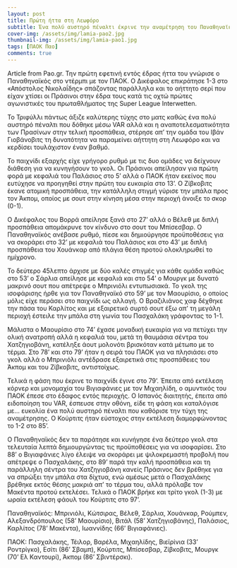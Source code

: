 ```yaml
---
layout: post
title: Πρώτη ήττα στη Λεωφόρο
subtitle: Ένα πολύ αυστηρό πέναλτι έκρινε την αναμέτρηση του Παναθηναϊκού με τον ΠΑΟΚ
cover-img: /assets/img/lamia-pao2.jpg
thumbnail-img: /assets/img/lamia-pao1.jpg
tags: [ΠΑΟΚ Παο]
comments: true
---
```

Article from Pao.gr.
Την πρώτη εφετινή εντός έδρας ήττα του γνώρισε ο Παναθηναϊκός στο ντέρμπι με τον ΠΑΟΚ. Ο Δικέφαλος επικράτησε 1-3 στο «Απόστολος Νικολαΐδης» σπάζοντας παράλληλα και το αήττητο σερί που είχαν χτίσει οι Πράσινοι στην έδρα τους κατά τις οχτώ πρώτες αγωνιστικές του πρωταθλήματος της Super League Interwetten.

Το Τριφύλλι πάντως άξιζε καλύτερης τύχης στο ματς καθώς ένα πολύ αυστηρό πέναλτι που δόθηκε μέσω VAR αλλά και η αναποτελεσματικότητα των Πρασίνων στην τελική προσπάθεια, στέρησε απ’ την ομάδα του Ιβάν Γιοβάνοβιτς τη δυνατότητα να παραμείνει αήττητη στη Λεωφόρο και να κερδίσει τουλάχιστον έναν βαθμό.

Το παιχνίδι εξαρχής είχε γρήγορο ρυθμό με τις δυο ομάδες να δείχνουν διάθεση για να κυνηγήσουν το γκολ. Οι Πράσινοι απείλησαν για πρώτη φορά με κεφαλιά του Παλάσιος στο 5’ αλλά ο ΠΑΟΚ ήταν εκείνος που ευτύχησε να προηγηθεί στην πρώτη του ευκαιρία στο 13’. Ο Ζίβκοβιτς έκανε ατομική προσπάθεια, την κατάλληλη στιγμή γύρισε την μπάλα προς τον Άκπομ, οποίος με σουτ στην κίνηση μέσα στην περιοχή άνοιξε το σκορ (0-1).

Ο Δικέφαλος του Βορρά απείλησε ξανά στο 27’ αλλά ο Βέλεθ με διπλή προσπάθεια απομάκρυνε τον κίνδυνο στο σουτ του Μπίσεσβαρ. Ο Παναθηναϊκός ανέβασε ρυθμό, πίεσε και δημιούργησε προϋποθέσεις για να σκοράρει στο 32’ με κεφαλιά του Παλάσιος και στο 43’ με διπλή προσπάθεια του Χουάνκαρ από πλάγια θέση προτού ολοκληρωθεί το ημίχρονο.

Το δεύτερο 45λεπτο άρχισε με δύο καλές στιγμές για κάθε ομάδα καθώς στο 53’ ο Σάρλια απείλησε με κεφαλιά και στο 54’ ο Μουργκ με δυνατό μακρινό σουτ που απέτρεψε ο Μπρινιόλι εντυπωσιακά. Το γκολ της ισοφάρισης ήρθε για τον Παναθηναϊκό στο 59’ με τον Μαουρίσιο, ο οποίος μόλις είχε περάσει στο παιχνίδι ως αλλαγή. Ο Βραζιλιάνος χαφ δέχθηκε την πάσα του Καρλίτος και με εξαιρετικό συρτό σουτ έξω απ’ τη μεγάλη περιοχή έστειλε την μπάλα στη γωνία του Πασχαλάκη γράφοντας το 1-1.

Μάλιστα ο Μαουρίσιο στο 74’ έχασε μοναδική ευκαιρία για να πετύχει την ολική ανατροπή αλλά η κεφαλιά του, μετά τη θαυμάσια σέντρα του Χατζηγιοβάνη, κατέληξε άουτ μολονότι βρισκόταν κατά μέτωπο με το τέρμα. Στο 78’ και στο 79’ ήταν η σειρά του ΠΑΟΚ για να πλησιάσει στο γκολ αλλά ο Μπρινιόλι αντέδρασε εξαιρετικά στις προσπάθειες του Άκπομ και του Ζίβκοβιτς, αντιστοίχως.

Τελικά η φάση που έκρινε το παιχνίδι έγινε στο 79’. Έπειτα από εκτέλεση κόρνερ και μονομαχία του Βιγιαφάνιες με τον Μιχαηλίδη, ο αμυντικός του ΠΑΟΚ έπεσε στο έδαφος εντός περιοχής. Ο Ισπανός διαιτητής, έπειτα από ειδοποίηση του VAR, έσπευσε στην οθόνη, είδε τη φάση και καταλόγισε με… ευκολία ένα πολύ αυστηρό πέναλτι που καθόρισε την τύχη της αναμέτρησης. Ο Κούρτιτς ήταν εύστοχος στην εκτέλεση διαμορφώνοντας το 1-2 στο 85’.

Ο Παναθηναϊκός δεν τα παράτησε και κυνήγησε ένα δεύτερο γκολ στα τελευταία λεπτά δημιουργώντας τις προϋποθέσεις για να ισοφαρίσει. Στο 88’ ο Βιγιαφάνιες λίγο έλειψε να σκοράρει με ψιλοκρεμαστή προβολή που απέτρεψε ο Πασχαλάκης, στο 89’ παρά την καλή προσπάθεια και τη παράλληλη σέντρα του Χατζηγιοβάνη κανείς Πράσινος δεν βρέθηκε για να σπρώξει την μπάλα στα δίχτυα, ενώ αμέσως μετά ο Πασχαλάκης βρέθηκε εκτός θέσης μακριά απ’ το τέρμα του, αλλά πρόλαβε τον Μακέντα προτού εκτελέσει. Τελικά ο ΠΑΟΚ βρήκε και τρίτο γκολ (1-3) με ωραία εκτέλεση φάουλ του Κούρτιτς στο 97’.

Παναθηναϊκός: Μπρινιόλι, Κώτσιρας, Βέλεθ, Σάρλια, Χουάνκαρ, Ρούμπεν, Αλεξανδρόπουλος (58’ Μαουρίσιο), Βιτάλ (58’ Χατζηγιοβάνης), Παλάσιος, Καρλίτος (78’ Μακέντα), Ιωαννίδης (66’ Βιγιαφάνιες).

ΠΑΟΚ: Πασχαλάκης, Τέιλορ, Βαρέλα, Μιχαηλίδης, Βιεϊρίνια (33’ Ροντρίγκο), Εσίτι (86’ Σβαμπ), Κούρτιτς, Μπίσεσβαρ, Ζίβκοβιτς, Μουργκ (70’ Ελ Καντουρί), Άκπομ (86’ Σβιντέρσκι).
